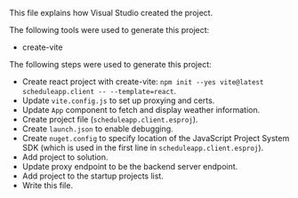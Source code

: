 This file explains how Visual Studio created the project.

The following tools were used to generate this project:
- create-vite

The following steps were used to generate this project:
- Create react project with create-vite: `npm init --yes vite@latest scheduleapp.client -- --template=react`.
- Update `vite.config.js` to set up proxying and certs.
- Update `App` component to fetch and display weather information.
- Create project file (`scheduleapp.client.esproj`).
- Create `launch.json` to enable debugging.
- Create `nuget.config` to specify location of the JavaScript Project System SDK (which is used in the first line in `scheduleapp.client.esproj`).
- Add project to solution.
- Update proxy endpoint to be the backend server endpoint.
- Add project to the startup projects list.
- Write this file.
